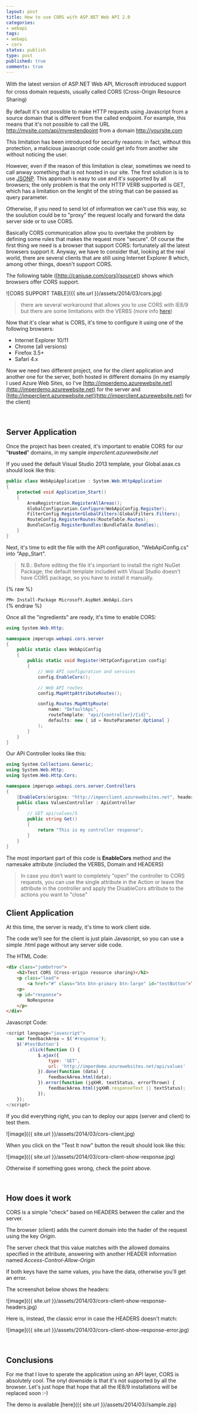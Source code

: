 ```yaml
---
layout: post
title: How to use CORS with ASP.NET Web API 2.0
categories:
- webapi
tags:
- webapi
- cors
status: publish
type: post
published: true
comments: true
---
```


<span style="line-height: 1.5em;">With the latest version of ASP.NET Web API, Microsoft introduced support for cross domain requests, usually called CORS (Cross-Origin Resource Sharing)</span>

By default it's not possible to make HTTP requests using Javascript from a source domain that is different from the called endpoint. For example, this means that it's not possible to call the URL http://mysite.com/api/myrestendpoint from a domain http://yoursite.com

This limitation has been introduced for security reasons: in fact, without this protection, a malicious javascript code could get info from another site without noticing the user.

However, even if the reason of this limitation is clear, sometimes we need to call anway something that is not hosted in our site.
The first solution is is to use [JSONP](http://en.wikipedia.org/wiki/JSONP). This approach is easy to use and it's supported by all browsers; the only problem is that the only HTTP VERB supported is GET, which has a limitation on the lenght of the string that can be passed as query parameter.

Otherwise, if you need to send lot of information we can't use this way, so the soulution could be to "proxy" the request locally and forward the data server side or to use CORS.

Basically CORS communication allow you to overtake the problem by defining some rules that makes the request more "secure".
Of course the first thing we need is a browser that support CORS: fortunately all the latest browsers support it.
Anyway, we have to consider that, looking at the real world, there are several clients that are still using Internet Explorer 8 which, among other things, doesn't support CORS.

The following table ([http://caniuse.com/cors](source)) shows which browsers offer CORS support.

![CORS SUPPORT TABLE]({{ site.url }}/assets/2014/03/cors.jpg)

> there are several workaround that allows you to use CORS with IE8/9 but there are some limitations with the VERBS (more info [here](http://blogs.msdn.com/b/ieinternals/archive/2010/05/13/xdomainrequest-restrictions-limitations-and-workarounds.aspx))

Now that it's clear what is CORS, it's time to configure it using one of the following browsers:

* Internet Explorer 10/11
* Chrome (all versions)
* Firefox 3.5+
* Safari 4.x

Now we need two different project, one for the client application and another one for the server, both hosted in different domains (in my esamply I used Azure Web Sites, so I've [http://imperdemo.azurewebsite.net](http://imperdemo.azurewebsite.net) for the server and [http://imperclient.azurewebsite.net](http://imperclient.azurewebsite.net) for the client)

&nbsp;

## Server Application
Once the project has been created, it's important to enable CORS for our "**trusted**" domains, in my sample *imperclient.azurewebsite.net*

If you used the default Visual Studio 2013 template, your Global.asax.cs should look like this:

```csharp
public class WebApiApplication : System.Web.HttpApplication
{
    protected void Application_Start()
    {
        AreaRegistration.RegisterAllAreas();
        GlobalConfiguration.Configure(WebApiConfig.Register);
        FilterConfig.RegisterGlobalFilters(GlobalFilters.Filters);
        RouteConfig.RegisterRoutes(RouteTable.Routes);
        BundleConfig.RegisterBundles(BundleTable.Bundles);
    }
}
```

Next, it's time to edit the file with the API configuration, "WebApiConfig.cs" into "App_Start".

> N.B.: Before editing the file it's important to install the right NuGet Package; the default template included with Visual Studio doesn't have CORS package, so you have to install it manually.

{% raw %}
<div class="nuget-badge">
    <code>PM&gt; Install-Package Microsoft.AspNet.WebApi.Cors</code>
</div>
{% endraw %}

Once all the "ingredients" are ready, it's time to enable CORS:

```csharp
using System.Web.Http;

namespace imperugo.webapi.cors.server
{
    public static class WebApiConfig
    {
        public static void Register(HttpConfiguration config)
        {
            // Web API configuration and services
            config.EnableCors();

            // Web API routes
            config.MapHttpAttributeRoutes();

            config.Routes.MapHttpRoute(
                name: "DefaultApi",
                routeTemplate: "api/{controller}/{id}",
                defaults: new { id = RouteParameter.Optional }
            );
        }
    }
}
```

Our API Controller looks like this:

```csharp
using System.Collections.Generic;
using System.Web.Http;
using System.Web.Http.Cors;

namespace imperugo.webapi.cors.server.Controllers
{
    [EnableCors(origins: "http://imperclient.azurewebsites.net", headers: "*", methods: "*")]
    public class ValuesController : ApiController
    {
        // GET api/values/5
        public string Get()
        {
            return "This is my controller response";
        }
    }
}
```

The most important part of this code is **EnableCors** method and the namesake attribute (included the VERBS, Domain and HEADERS)

> In case you don't want to completely "open" the controller to CORS requests, you can use the single attribute in the Action or leave the attribute in the controller and apply the DisableCors attribute to the actions you want to "close"

## Client Application
At this time, the server is ready, it's time to work client side.

The code we'll see for the client is just plain Javascript, so you can use a simple .html page without any server side code.

The HTML Code:

```html
<div class="jumbotron">
    <h2>Test CORS (Cross-origin resource sharing)</h2>
    <p class="lead">
        <a href="#" class="btn btn-primary btn-large" id="testButton">Test it now&raquo;</a></p>
    <p>
    <p id="response">
        NoResponse
    </p>
</div>
```

Javascript Code:

```javascript
<script language="javascript">
    var feedbackArea = $('#response');
    $('#testButton')
        .click(function () {
            $.ajax({
                type: 'GET',
                url: 'http://imperdemo.azurewebsites.net/api/values'
            }).done(function (data) {
                feedbackArea.html(data);
            }).error(function (jqXHR, textStatus, errorThrown) {
                feedbackArea.html(jqXHR.responseText || textStatus);
            });
    });
</script>
```

If you did everything right, you can to deploy our apps (server and client) to test them.


![image]({{ site.url }}/assets/2014/03/cors-client.jpg)

When you click on the "Test It now" button the result should look like this:


![image]({{ site.url }}/assets/2014/03/cors-client-show-response.jpg)

Otherwise if something goes wrong, check the point above.

&nbsp;

## How does it work
CORS is a simple "check" based on HEADERS between the caller and the server.

The browser (client) adds the current domain into the hader of the request using the key *Origin*.

The server check that this value matches with the allowed domains specified in the attribute, answering with another HEADER information named *Access-Control-Allow-Origin*

If both keys have the same values, you have the data, otherwise you'll get an error.

The screenshot below shows the headers:

![image]({{ site.url }}/assets/2014/03/cors-client-show-response-headers.jpg)

Here is, instead, the classic error in case the HEADERS doesn't match:

![image]({{ site.url }}/assets/2014/03/cors-client-show-response-error.jpg)

&nbsp;

## Conclusions
For me that I love to sperate the application using an API layer, CORS is absolutely cool. The onyl downside is that it's not supported by all the browser. Let's just hope that hope that all the IE8/9 installations will be replaced soon :-)

The demo is available [here]({{ site.url }}/assets/2014/03//sample.zip)
